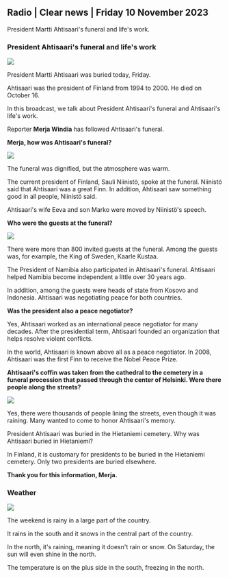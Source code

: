 ## Radio \| Clear news \| Friday 10 November 2023

President Martti Ahtisaari's funeral and life's work.

### President Ahtisaari's funeral and life's work

![](https://images.cdn.yle.fi/image/upload/c_crop,h_1080,w_1919,x_0,y_0/ar_1.7777777777777777,c_fill,g_faces,h_675,w_1200/dpr_1.0/q_auto:eco/f_auto/fl_lossy/v1699528852/39-1197047654a2d3334539)

President Martti Ahtisaari was buried today, Friday.

Ahtisaari was the president of Finland from 1994 to 2000. He died on October 16.

In this broadcast, we talk about President Ahtisaari's funeral and Ahtisaari's life's work.

Reporter **Merja Windia** has followed Ahtisaari's funeral.

**Merja, how was Ahtisaari's funeral?**

![](https://images.cdn.yle.fi/image/upload/c_crop,h_2880,w_5120,x_0,y_259/ar_1.7777777777777777,c_fill,g_faces,h_675,w_1200/dpr_1.0/q_auto:eco/f_auto/fl_lossy/v1699619473/39-1198810654e20fbae885)

The funeral was dignified, but the atmosphere was warm.

The current president of Finland, Sauli Niinistö, spoke at the funeral. Niinistö said that Ahtisaari was a great Finn. In addition, Ahtisaari saw something good in all people, Niinistö said.

Ahtisaari's wife Eeva and son Marko were moved by Niinistö's speech.

**Who were the guests at the funeral?**

![](https://images.cdn.yle.fi/image/upload/c_crop,h_2880,w_5120,x_0,y_138/ar_1.7777777777777777,c_fill,g_faces,h_675,w_1200/dpr_1.0/q_auto:eco/f_auto/fl_lossy/v1699627300/39-1199035654e40494d395)

There were more than 800 invited guests at the funeral. Among the guests was, for example, the King of Sweden, Kaarle Kustaa.

The President of Namibia also participated in Ahtisaari's funeral. Ahtisaari helped Namibia become independent a little over 30 years ago.

In addition, among the guests were heads of state from Kosovo and Indonesia. Ahtisaari was negotiating peace for both countries.

**Was the president also a peace negotiator?**

Yes, Ahtisaari worked as an international peace negotiator for many decades. After the presidential term, Ahtisaari founded an organization that helps resolve violent conflicts.

In the world, Ahtisaari is known above all as a peace negotiator. In 2008, Ahtisaari was the first Finn to receive the Nobel Peace Prize.

**Ahtisaari's coffin was taken from the cathedral to the cemetery in a funeral procession that passed through the center of Helsinki. Were there people along the streets?**

![](https://images.cdn.yle.fi/image/upload/c_crop,h_2880,w_5120,x_0,y_11/ar_1.7777777777777777,c_fill,g_faces,h_675,w_1200/dpr_1.0/q_auto:eco/f_auto/fl_lossy/v1699619608/39-1198819654e22ed1c931)

Yes, there were thousands of people lining the streets, even though it was raining. Many wanted to come to honor Ahtisaari's memory.

President Ahtisaari was buried in the Hietaniemi cemetery. Why was Ahtisaari buried in Hietaniemi?

In Finland, it is customary for presidents to be buried in the Hietaniemi cemetery. Only two presidents are buried elsewhere.

**Thank you for this information, Merja.**

### Weather

![](https://images.cdn.yle.fi/image/upload/c_crop,h_1080,w_1919,x_0,y_0/ar_1.7777777777777777,c_fill,g_faces,h_675,w_1200/dpr_1.0/q_auto:eco/f_auto/fl_lossy/v1699633281/39-1199138654e58651ee77)

The weekend is rainy in a large part of the country.

It rains in the south and it snows in the central part of the country.

In the north, it's raining, meaning it doesn't rain or snow. On Saturday, the sun will even shine in the north.

The temperature is on the plus side in the south, freezing in the north.
